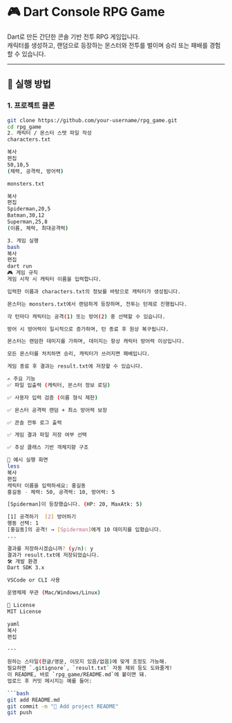 # 🎮 Dart Console RPG Game

Dart로 만든 간단한 콘솔 기반 전투 RPG 게임입니다.  
캐릭터를 생성하고, 랜덤으로 등장하는 몬스터와 전투를 벌이며 승리 또는 패배를 경험할 수 있습니다.



---

## 🚀 실행 방법

### 1. 프로젝트 클론

```bash
git clone https://github.com/your-username/rpg_game.git
cd rpg_game
2. 캐릭터 / 몬스터 스탯 파일 작성
characters.txt

복사
편집
50,10,5
(체력, 공격력, 방어력)

monsters.txt

복사
편집
Spiderman,20,5
Batman,30,12
Superman,25,8
(이름, 체력, 최대공격력)

3. 게임 실행
bash
복사
편집
dart run
🎮 게임 규칙
게임 시작 시 캐릭터 이름을 입력합니다.

입력한 이름과 characters.txt의 정보를 바탕으로 캐릭터가 생성됩니다.

몬스터는 monsters.txt에서 랜덤하게 등장하며, 전투는 턴제로 진행됩니다.

각 턴마다 캐릭터는 공격(1) 또는 방어(2) 중 선택할 수 있습니다.

방어 시 방어력이 일시적으로 증가하며, 턴 종료 후 원상 복구됩니다.

몬스터는 랜덤한 데미지를 가하며, 데미지는 항상 캐릭터 방어력 이상입니다.

모든 몬스터를 처치하면 승리, 캐릭터가 쓰러지면 패배입니다.

게임 종료 후 결과는 result.txt에 저장할 수 있습니다.

✍️ 주요 기능
✅ 파일 입출력 (캐릭터, 몬스터 정보 로딩)

✅ 사용자 입력 검증 (이름 형식 제한)

✅ 몬스터 공격력 랜덤 + 최소 방어력 보장

✅ 콘솔 전투 로그 출력

✅ 게임 결과 파일 저장 여부 선택

✅ 추상 클래스 기반 객체지향 구조

📌 예시 실행 화면
less
복사
편집
캐릭터 이름을 입력하세요: 홍길동
홍길동 - 체력: 50, 공격력: 10, 방어력: 5

[Spiderman]이 등장했습니다. (HP: 20, MaxAtk: 5)

[1] 공격하기  [2] 방어하기
행동 선택: 1
[홍길동]의 공격! → [Spiderman]에게 10 데미지를 입혔습니다.
...

결과를 저장하시겠습니까? (y/n): y
결과가 result.txt에 저장되었습니다.
🛠 개발 환경
Dart SDK 3.x

VSCode or CLI 사용

운영체제 무관 (Mac/Windows/Linux)

📄 License
MIT License

yaml
복사
편집

---

원하는 스타일(한글/영문, 이모지 있음/없음)에 맞게 조정도 가능해.  
필요하면 `.gitignore`, `result.txt` 자동 제외 등도 도와줄게!  
이 README, 바로 `rpg_game/README.md`에 붙이면 돼.  
업로드 후 커밋 메시지는 예를 들어:

```bash
git add README.md
git commit -m "📄 Add project README"
git push
